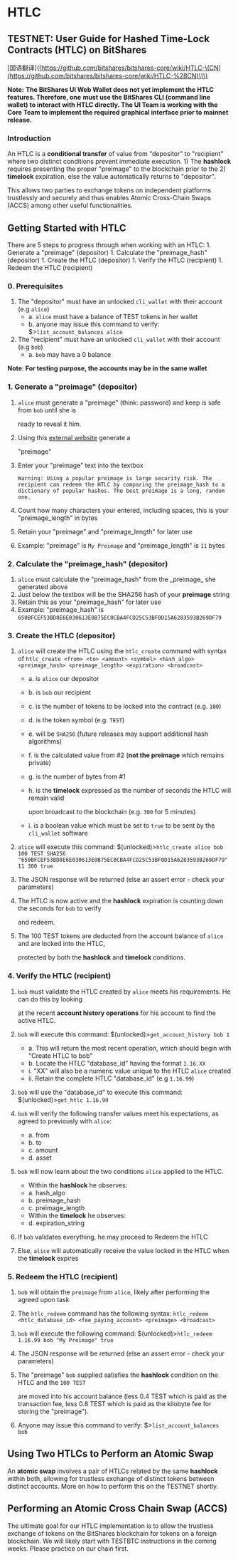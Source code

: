 # HTLC

## TESTNET: User Guide for Hashed Time-Lock Contracts \(HTLC\) on BitShares

\[国语翻译\]\([https://github.com/bitshares/bitshares-core/wiki/HTLC-\(CN](https://github.com/bitshares/bitshares-core/wiki/HTLC-%28CN)\)\)

**Note:** **The BitShares UI Web Wallet does not yet implement the HTLC features. Therefore, one** **must use the BitShares CLI \(command line wallet\) to interact with HTLC directly. The UI Team is** **working with the Core Team to implement the required graphical interface prior to mainnet release.**

### Introduction

An HTLC is a **conditional transfer** of value from "depositor" to "recipient" where two distinct conditions prevent immediate execution. 1\) The **hashlock** requires presenting the proper "preimage" to the blockchain prior to the 2\) **timelock** expiration, else the value automatically returns to "depositor".

This allows two parties to exchange tokens on independent platforms trustlessly and securely and thus enables Atomic Cross-Chain Swaps \(ACCS\) among other useful functionalities.

## Getting Started with HTLC

There are 5 steps to progress through when working with an HTLC: 1. Generate a "preimage" \(depositor\) 1. Calculate the "preimage\_hash" \(depositor\) 1. Create the HTLC \(depositor\) 1. Verify the HTLC \(recipient\) 1. Redeem the HTLC \(recipient\)

### 0. Prerequisites

1. The "depositor" must have an unlocked `cli_wallet` with their account \(e.g `alice`\) 
   * a. `alice` must have a balance of TEST tokens in her wallet
   * b. anyone may issue this command to verify: $&gt;`list_account_balances alice` 
2. The "recipient" must have an unlocked `cli_wallet` with their account \(e.g `bob`\)
   * a. `bob` may have a 0 balance

**Note**: **For testing purpose, the accounts may be in the same wallet**

### 1. Generate a "preimage" \(depositor\)

1. `alice` must generate a "preimage" \(think: password\) and keep is safe from `bob` until she is 

   ready to reveal it him. 

2. Using this [external website](https://passwordsgenerator.net/sha256-hash-generator/) generate a

   "preimage"

3. Enter your "preimage" text into the textbox

   ```text
   Warning: Using a popular preimage is large security risk. The recipient can redeem the HTLC by comparing the preimage_hash to a dictionary of popular hashes. The best preimage is a long, random one.
   ```

4. Count how many characters your entered, including spaces, this is your "preimage\_length" in bytes
5. Retain your "preimage" and "preimage\_length" for later use
6. Example: "preimage" is `My Preimage` and "preimage\_length" is `11` bytes

### 2. Calculate the "preimage\_hash" \(depositor\)

1. `alice` must calculate the "preimage_hash" from the \_preimage_ she generated above
2. Just below the textbox will be the SHA256 hash of your **preimage** string
3. Retain this as your "preimage\_hash" for later use
4. Example: "preimage\_hash" is `650BFCEF53BD8E6E030613E0B75EC0CBA4FCD25C53BF0D15A6283593B269DF79`

### 3. Create the HTLC \(depositor\)

1. `alice` will create the HTLC using the `htlc_create` command with syntax of `htlc_create <from> <to> <amount> <symbol> <hash_algo> <preimage_hash> <preimage_length> <expiration> <broadcast>`
   * a.  is `alice` our depositor
   * b.  is `bob` our recipient
   * c.  is the number of tokens to be locked into the contract \(e.g. `100`\)
   * d.  is the token symbol \(e.g. `TEST`\)
   * e.  will be `SHA256` \(future releases may support additional hash algorithms\)
   * f.  is the calculated value from \#2 \(**not the preimage** which remains private\)
   * g.  is the number of bytes from \#1
   * h.  is the **timelock** expressed as the number of seconds the HTLC will remain valid

     upon broadcast to the blockchain \(e.g. `300` for 5 minutes\)

   * i.  is a boolean value which must be set to `true` to be sent by the `cli_wallet` software
2. `alice` will execute this command: $\(unlocked\)&gt;`htlc_create alice bob 100 TEST SHA256 "650BFCEF53BD8E6E030613E0B75EC0CBA4FCD25C53BF0D15A6283593B269DF79" 11 300 true`
3. The JSON response will be returned \(else an assert error - check your parameters\)
4. The HTLC is now active and the **hashlock** expiration is counting down the seconds for `bob` to verify

   and redeem.

5. The 100 TEST tokens are deducted from the account balance of `alice` and are locked into the HTLC, 

   protected by both the **hashlock** and **timelock** conditions.

### 4. Verify the HTLC \(recipient\)

1. `bob` must validate the HTLC created by `alice` meets his requirements. He can do this by looking 

   at the recent **account history operations** for his account to find the active HTLC.

2. `bob` will execute this command: $\(unlocked\)&gt;`get_account_history bob 1`
   * a. This will return the most recent operation, which should begin with "Create HTLC to bob" 
   * b. Locate the HTLC "database\_id" having the format `1.16.XX` 
   * i. "XX" will also be a numeric value unique to the HTLC `alice` created
   * ii. Retain the complete HTLC "database\_id" \(e.g `1.16.99`\)
3. `bob` will use the "database\_id" to execute this command: $\(unlocked\)&gt;`get_htlc 1.16.99`
4. `bob` will verify the following transfer values meet his expectations, as agreed to previously with `alice`:
   * a. from
   * b. to
   * c. amount
   * d. asset
5. `bob` will now learn about the two conditions `alice` applied to the HTLC.
   * Within the **hashlock** he observes:
   * a. hash\_algo
   * b. preimage\_hash
   * c. preimage\_length
   * Within the **timelock** he observes:
   * d. expiration\_string
6. If `bob` validates everything, he may proceed to Redeem the HTLC
7. Else, `alice` will automatically receive the value locked in the HTLC when the **timelock** expires 

### 5. Redeem the HTLC \(recipient\)

1. `bob` will obtain the `preimage` from `alice`, likely after performing the agreed upon task
2. The `htlc_redeem` command has the following syntax: `htlc_redeem <htlc_database_id> <fee_paying_account> <preimage> <broadcast>`
3. `bob` will execute the following command: $\(unlocked\)&gt;`htlc_redeem 1.16.99 bob "My Preimage" true`
4. The JSON response will be returned \(else an assert error - check your parameters\)
5. The "preimage" `bob` supplied satisfies the **hashlock** condition on the HTLC and the `100 TEST`

   are moved into his account balance \(less 0.4 TEST which is paid as the transaction fee, less 0.8 TEST which is paid as the kilobyte fee for storing the "preimage"\).

6. Anyone may issue this command to verify: $&gt;`list_account_balances bob`

## Using Two HTLCs to Perform an Atomic Swap

An **atomic swap** involves a pair of HTLCs related by the same **hashlock** within both, allowing for trustless exchange of distinct tokens between distinct accounts. More on how to perform this on the TESTNET shortly.

## Performing an Atomic Cross Chain Swap \(ACCS\)

The ultimate goal for our HTLC implementation is to allow the trustless exchange of tokens on the BitShares blockchain for tokens on a foreign blockchain. We will likely start with TESTBTC instructions in the coming weeks. Please practice on our chain first.

